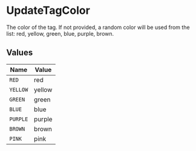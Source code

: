 # UpdateTagColor

The color of the tag. If not provided, a random color will be used from the list: red, yellow, green, blue, purple, brown.


## Values

| Name     | Value    |
| -------- | -------- |
| `RED`    | red      |
| `YELLOW` | yellow   |
| `GREEN`  | green    |
| `BLUE`   | blue     |
| `PURPLE` | purple   |
| `BROWN`  | brown    |
| `PINK`   | pink     |